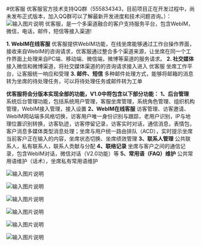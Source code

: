 #优客服
优客服官方技术支持QQ群（555834343，目前项目正在开发过程中，尚未发布正式版本，加入QQ群可以了解最新开发进度和技术问题咨询。）：
![输入图片说明](http://git.oschina.net/uploads/images/2017/0123/001823_7efad50c_1200081.png "在这里输入图片标题")
优客服，是一个多渠道融合的客户支持服务平台，包含WebIM，微信，电话，邮件，短信等接入渠道!


 **1. WebIM在线客服** 
优客服提供WebIM功能，在线坐席能够通过工作台操作界面，接收来自WebIM的咨询请求，优客服通过整合多个渠道来源，让坐席在同一个工作界面上处理来自PC端、移动端、微信端，微博等渠道的服务请求。
 **2. 社交媒体** 
接入微信和微博渠道，将社交媒体渠道的的咨询请求接入进入 优客服 坐席工作平台，让客服统一响应和受理
 **3. 邮件、短信** 
多种邮件处理方式，能够将邮箱的消息转为坐席的待处理任务，可以将待处理任务或邮件转为工单





 **优客服将会分版本实现全部的功能，V1.0中将包含以下部分功能：** 
 **1、后台管理**
系统后台管理功能，包括系统用户管理，客服坐席管理，系统角色管理、组织机构管理，WebIM接入管理，接入设置
 **2、WebIM在线客服**
访客管理、访客邀请、WebIM网站端多风格切换，访客用户唯一身份识别与跟踪，老用户识别，IP与地理位置识别转换，访客轨迹，访客停留记录，访客实时对话，通信消息，表情包，客户消息多媒体类型消息处理；坐席与用户统一路由排队（ACD），实时提示坐席当前客户正在输入的内容，坐席状态切换、坐席绩效管理
 **3、联系人管理**
公共联系人，私有联系人，联系人贡献与分配
 **4、联络记录**
坐席与客户之间的通信记录，包含WebIM对话，微信对话（V2.0功能）等
 **5、常用语（FAQ）维护**
公共常用语维护（话术），坐席私有常用语维护


![输入图片说明](http://git.oschina.net/uploads/images/2017/0121/223345_aa5e2ae5_1200081.png "在这里输入图片标题")

![输入图片说明](http://git.oschina.net/uploads/images/2017/0123/005029_78ad0135_1200081.png "在这里输入图片标题")

![输入图片说明](http://git.oschina.net/uploads/images/2017/0124/093620_a3269fec_1200081.png "在这里输入图片标题")

![输入图片说明](http://git.oschina.net/uploads/images/2017/0123/005429_ba286bac_1200081.png "在这里输入图片标题")

![输入图片说明](http://git.oschina.net/uploads/images/2017/0121/223644_4e134dc9_1200081.png "在这里输入图片标题")

![输入图片说明](http://git.oschina.net/uploads/images/2017/0121/113814_3723cbd8_1200081.png "在这里输入图片标题")